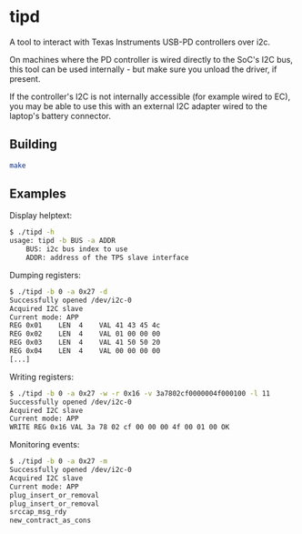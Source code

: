 # tipd

A tool to interact with Texas Instruments USB-PD controllers over i2c.

On machines where the PD controller is wired directly to the SoC's I2C bus, this tool can be used internally - but make sure you unload the driver, if present.

If the controller's I2C is not internally accessible (for example wired to EC), you may be able to use this with an external I2C adapter wired to the laptop's battery connector.

## Building

```bash
make
```

## Examples

Display helptext:

```bash
$ ./tipd -h                                                                                                                                                                                                         main!?
usage: tipd -b BUS -a ADDR
	BUS: i2c bus index to use
	ADDR: address of the TPS slave interface
```

Dumping registers:

```bash
$ ./tipd -b 0 -a 0x27 -d
Successfully opened /dev/i2c-0
Acquired I2C slave
Current mode: APP
REG 0x01    LEN  4    VAL 41 43 45 4c
REG 0x02    LEN  4    VAL 01 00 00 00
REG 0x03    LEN  4    VAL 41 50 50 20
REG 0x04    LEN  4    VAL 00 00 00 00
[...]
```

Writing registers:

```bash
$ ./tipd -b 0 -a 0x27 -w -r 0x16 -v 3a7802cf0000004f000100 -l 11
Successfully opened /dev/i2c-0
Acquired I2C slave
Current mode: APP
WRITE REG 0x16 VAL 3a 78 02 cf 00 00 00 4f 00 01 00 OK
```

Monitoring events:

```bash
$ ./tipd -b 0 -a 0x27 -m
Successfully opened /dev/i2c-0
Acquired I2C slave
Current mode: APP
plug_insert_or_removal
plug_insert_or_removal
srccap_msg_rdy
new_contract_as_cons
```

